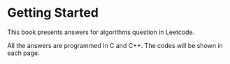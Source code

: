 # Getting Started

This book presents answers for algorithms question in Leetcode. 

All the answers are programmed in C and C++. The codes will be shown in each page.